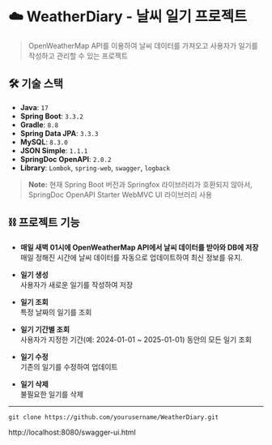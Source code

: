 #  ☁️️ WeatherDiary - 날씨 일기 프로젝트

> OpenWeatherMap API를 이용하여 날씨 데이터를 가져오고 사용자가 일기를 작성하고 관리할 수 있는 프로젝트

## 🛠️ 기술 스택

- **Java**: `17`
- **Spring Boot**: `3.3.2`
- **Gradle**: `8.8`
- **Spring Data JPA**: `3.3.3`
- **MySQL**: `8.3.0`
- **JSON Simple**: `1.1.1`
- **SpringDoc OpenAPI**: `2.0.2`
- **Library**: `Lombok`, `spring-web`, `swagger`, `logback`

> **Note:** 현재 Spring Boot 버전과 Springfox 라이브러리가 호환되지 않아서, SpringDoc OpenAPI Starter WebMVC UI 라이브러리 사용

## ⛓️ 프로젝트 기능

- **매일 새벽 01시에 OpenWeatherMap API에서 날씨 데이터를 받아와 DB에 저장**  
  매일 정해진 시간에 날씨 데이터를 자동으로 업데이트하여 최신 정보를 유지.


- **일기 생성**  
  사용자가 새로운 일기를 작성하여 저장


- **일기 조회**  
  특정 날짜의 일기를 조회


- **일기 기간별 조회**  
  사용자가 지정한 기간(예: 2024-01-01 ~ 2025-01-01) 동안의 모든 일기 조회


- **일기 수정**  
  기존의 일기를 수정하여 업데이트


- **일기 삭제**  
  불필요한 일기를 삭제

---
```
git clone https://github.com/yourusername/WeatherDiary.git
```
http://localhost:8080/swagger-ui.html
